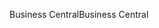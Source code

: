 <span data-ttu-id="d442a-101">Business Central</span><span class="sxs-lookup"><span data-stu-id="d442a-101">Business Central</span></span>
